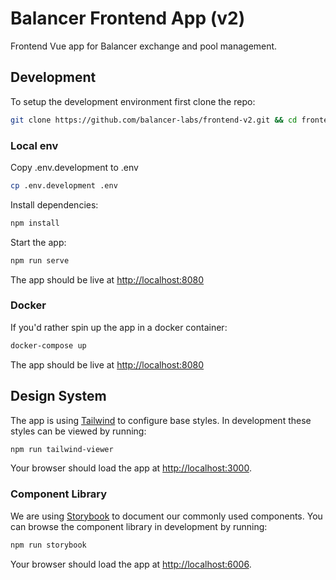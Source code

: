 # Balancer Frontend App (v2)
Frontend Vue app for Balancer exchange and pool management.

## Development
To setup the development environment first clone the repo:
```bash
git clone https://github.com/balancer-labs/frontend-v2.git && cd frontend-v2
```

### Local env
Copy .env.development to .env
```bash
cp .env.development .env
```

Install dependencies:
```bash
npm install
```

Start the app:
```bash
npm run serve
```

The app should be live at [http://localhost:8080](http://localhost:8080)

### Docker
If you'd rather spin up the app in a docker container:

```bash
docker-compose up
```

The app should be live at [http://localhost:8080](http://localhost:8080)


## Design System
The app is using [Tailwind](https://tailwindcss.com/) to configure base styles. In development these styles can be viewed by running:

```bash
npm run tailwind-viewer
```
Your browser should load the app at [http://localhost:3000](http://localhost:3000).

### Component Library
We are using [Storybook](https://storybook.js.org/) to document our commonly used components. You can browse the component library in development by running:

```bash
npm run storybook
```
Your browser should load the app at [http://localhost:6006](http://localhost:6006).

